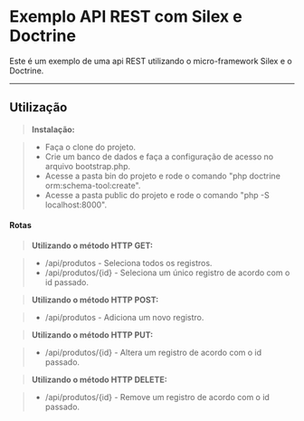 Exemplo API REST com Silex e Doctrine
=================================


Este é um exemplo de uma api REST utilizando o micro-framework Silex e o Doctrine.

----------


Utilização
-------------

> **Instalação:**

> - Faça o clone do projeto.
> - Crie um banco de dados e faça a configuração de acesso no arquivo bootstrap.php.
> - Acesse a pasta bin do projeto e rode o comando "php doctrine orm:schema-tool:create".
> - Acesse a pasta public do projeto e rode o comando "php -S localhost:8000".

#### <i class="icon-refresh"></i> Rotas

> **Utilizando o método HTTP GET:**

> - /api/produtos - Seleciona todos os registros.
> - /api/produtos/{id} - Seleciona um único registro de acordo com o id passado.

> **Utilizando o método HTTP POST:**

> - /api/produtos - Adiciona um novo registro.

> **Utilizando o método HTTP PUT:**

> - /api/produtos/{id} - Altera um registro de acordo com o id passado.

> **Utilizando o método HTTP DELETE:**

> - /api/produtos/{id} - Remove um registro de acordo com o id passado.
